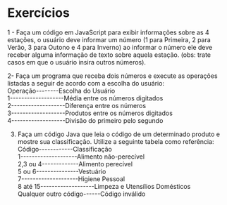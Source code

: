 # Exercícios

1 - Faça um código em JavaScript para exibir informações sobre as 4 estações, o usuário deve informar um número (1 para Primeira, 2 para Verão, 3 para Outono e 4 para Inverno) ao informar o número ele deve receber alguma informação de texto sobre aquela estação. (obs: trate casos em que o usuário insira outros números).

2- Faça um programa que receba dois números e execute as operações listadas a seguir de acordo com a escolha do usuário: 
<br>Operação--------Escolha do Usuário 
<br>1-------------------Média entre os números digitados
<br>2-------------------Diferença entre os números
<br>3-------------------Produtos entre os números digitados
<br>4-------------------Divisão do primeiro pelo segundo

3.	Faça um código Java que leia o código de um determinado produto e mostre sua classificação. Utilize a seguinte tabela como referência:
<br>Código------------Classificação
<br>1--------------------Alimento não-perecível
<br>2,3 ou 4-------------Alimento perecível
<br>5 ou 6---------------Vestuário
<br>7--------------------Higiene Pessoal
<br>8 até 15-------------------Limpeza e Utensílios Domésticos
<br>Qualquer outro código------Código inválido
